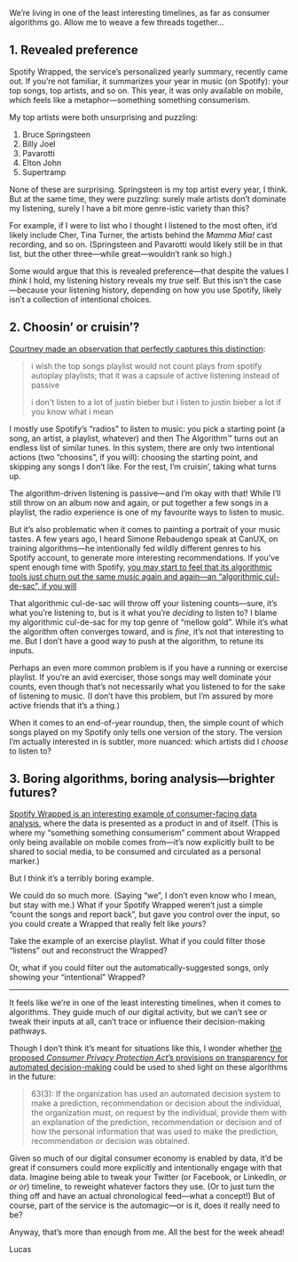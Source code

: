 We’re living in one of the least interesting timelines, as far as consumer algorithms go. Allow me to weave a few threads together…

## 1. Revealed preference

Spotify Wrapped, the service’s personalized yearly summary, recently came out. If you’re not familiar, it summarizes your year in music (on Spotify): your top songs, top artists, and so on. This year, it was only available on mobile, which feels like a metaphor—something something consumerism.

My top artists were both unsurprising and puzzling:

1. Bruce Springsteen
2. Billy Joel
3. Pavarotti
4. Elton John
5. Supertramp

None of these are surprising. Springsteen is my top artist every year, I think. But at the same time, they were puzzling: surely male artists don’t dominate my listening, surely I have a bit more genre-istic variety than this?

For example, if I were to list who I thought I listened to the most often, it’d likely include Cher, Tina Turner, the artists behind the _Mamma Mia!_ cast recording, and so on. (Springsteen and Pavarotti would likely still be in that list, but the other three—while great—wouldn’t rank so high.)

Some would argue that this is revealed preference—that despite the values I _think_ I hold, my listening history reveals my _true_ self. But this isn’t the case—because your listening history, depending on how you use Spotify, likely isn’t a collection of intentional choices.

## 2. Choosin’ or cruisin’?

[Courtney made an observation that perfectly captures this distinction](https://twitter.com/sidewalkballet/status/1334146750786002952):

> i wish the top songs playlist would not count plays from spotify autoplay playlists; that it was a capsule of active listening instead of passive
> 
> i don't listen to a lot of justin bieber but i listen to justin bieber a lot if you know what i mean

I mostly use Spotify’s “radios” to listen to music: you pick a starting point (a song, an artist, a playlist, whatever) and then The Algorithm™ turns out an endless list of similar tunes. In this system, there are only two intentional actions (two “choosins”, if you will): choosing the starting point, and skipping any songs I don’t like. For the rest, I’m cruisin’, taking what turns up.

The algorithm-driven listening is passive—and I’m okay with that! While I’ll still throw on an album now and again, or put together a few songs in a playlist, the radio experience is one of my favourite ways to listen to music.

But it’s also problematic when it comes to painting a portrait of your music tastes. A few years ago, I heard Simone Rebaudengo speak at CanUX, on training algorithms—he intentionally fed wildly different genres to his Spotify account, to generate more interesting recommendations. If you’ve spent enough time with Spotify, [you may start to feel that its algorithmic tools just churn out the same music again and again—an “algorithmic cul-de-sac”, if you will](https://twitter.com/fishandchipsing/status/1193123764633927680)

That algorithmic cul-de-sac will throw off your listening counts—sure, it’s what you’re listening to, but is it what you’re _deciding_ to listen to? I blame my algorithmic cul-de-sac for my top genre of “mellow gold”. While it’s what the algorithm often converges toward, and is _fine_, it’s not that interesting to me. But I don’t have a good way to push at the algorithm, to retune its inputs.

Perhaps an even more common problem is if you have a running or exercise playlist. If you’re an avid exerciser, those songs may well dominate your counts, even though that’s not necessarily what you listened to for the sake of listening to music. (I don’t have this problem, but I’m assured by more active friends that it’s a thing.)

When it comes to an end-of-year roundup, then, the simple count of which songs played on my Spotify only tells one version of the story. The version I’m actually interested in is subtler, more nuanced: which artists did I _choose_ to listen to?

## 3. Boring algorithms, boring analysis—brighter futures?

[Spotify Wrapped is an interesting example of consumer-facing data analysis](https://twitter.com/travisgerke/status/1335605202771202052), where the data is presented as a product in and of itself. (This is where my “something something consumerism” comment about Wrapped only being available on mobile comes from—it’s now explicitly built to be shared to social media, to be consumed and circulated as a personal marker.)

But I think it’s a terribly boring example.

We could do so much more. (Saying “we”, I don’t even know who I mean, but stay with me.) What if your Spotify Wrapped weren’t just a simple “count the songs and report back”, but gave you control over the input, so you could create a Wrapped that really felt like _yours_?

Take the example of an exercise playlist. What if you could filter those “listens” out and reconstruct the Wrapped?

Or, what if you could filter out the automatically-suggested songs, only showing your “intentional” Wrapped?

---

It feels like we’re in one of the least interesting timelines, when it comes to algorithms. They guide much of our digital activity, but we can’t see or tweak their inputs at all, can’t trace or influence their decision-making pathways. 

Though I don’t think it’s meant for situations like this, I wonder whether [the proposed _Consumer Privacy Protection Act_’s provisions on transparency for automated decision-making](https://parl.ca/DocumentViewer/en/43-2/bill/C-11/first-reading) could be used to shed light on these algorithms in the future:

> 63(3): If the organization has used an automated decision system to make a prediction, recommendation or decision about the individual, the organization must, on request by the individual, provide them with an explanation of the prediction, recommendation or decision and of how the personal information that was used to make the prediction, recommendation or decision was obtained.

Given so much of our digital consumer economy is enabled by data, it’d be great if consumers could more explicitly and intentionally engage with that data. Imagine being able to tweak your Twitter (or Facebook, or LinkedIn, _or or or_) timeline, to reweight whatever factors they use. (Or to just turn the thing off and have an actual chronological feed—what a concept!) But of course, part of the service is the automagic—or is it, does it really need to be?

Anyway, that’s more than enough from me. All the best for the week ahead!

Lucas